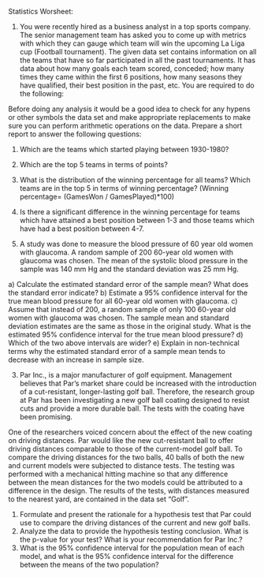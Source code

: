 Statistics Worsheet:

1. You were recently hired as a business analyst in a top sports company. The senior management team has asked you to come up with metrics with which they can gauge which team will win the upcoming La Liga cup (Football tournament). The given data set contains information on all the teams that have so far participated in all the past tournaments. It has data about how many goals each team scored, conceded; how many times they came within the first 6 positions, how many seasons they have qualified, their best position in the past, etc. You are required to do the following:

Before doing any analysis it would be a good idea to check for any hypens or other symbols the data set and make appropriate replacements to make sure you can perform arithmetic operations on the data. Prepare a short report to answer the following questions:
1.	Which are the teams which started playing between 1930-1980?
2.	Which are the top 5 teams in terms of points?
3.	What is the distribution of the winning percentage for all teams? Which teams are in the top 5 in terms of winning percentage? (Winning percentage= (GamesWon / GamesPlayed)*100)
4.	Is there a significant difference in the winning percentage for teams which have attained a best position between 1-3 and those teams which have had a best position between 4-7.

2. A study was done to measure the blood pressure of 60 year old women with glaucoma. A random sample of 200 60-year old women with glaucoma was chosen. The mean of the systolic blood pressure in the sample was 140 mm Hg and the standard deviation was 25 mm Hg.

a)	Calculate the estimated standard error of the sample mean? What does the standard error indicate?
b)	Estimate a 95% confidence interval for the true mean blood pressure for all 60-year old women with glaucoma.
c)	Assume that instead of 200, a random sample of only 100 60-year old women with glaucoma was chosen. The sample mean and standard deviation estimates are the same as those in the original study. What is the estimated 95% confidence interval for the true mean blood pressure?
d)	Which of the two above intervals are wider?
e)	Explain in non-technical terms why the estimated standard error of a sample mean tends to decrease with an increase in sample size.


3. Par Inc., is a major manufacturer of golf equipment. Management believes that Par’s market share could be increased with the introduction of a cut-resistant, longer-lasting golf ball. Therefore, the research group at Par has been investigating a new golf ball coating designed to resist cuts and provide a more durable ball. The tests with the coating have been promising.

One of the researchers voiced concern about the effect of the new coating on driving distances. Par would like the new cut-resistant ball to offer driving distances comparable to those of the current-model golf ball. To compare the driving distances for the two balls, 40 balls of both the new and current models were subjected to distance tests. The testing was performed with a mechanical hitting machine so that any difference between the mean distances for the two models could be attributed to a difference in the design. The results of the tests, with distances measured to the nearest yard, are contained in   the data set “Golf”.

1.	Formulate and present the rationale for a hypothesis test that Par could use to compare the driving distances of the current and new golf balls.
2.	Analyze the data to provide the hypothesis testing conclusion. What is the p-value for your test? What is your recommendation for Par Inc.?
3.	What is the 95% confidence interval for the population mean of each model, and what is the 95% confidence interval for the difference between the means of the two population?
